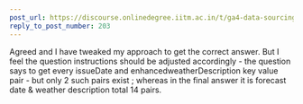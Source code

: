 ```yaml
---
post_url: https://discourse.onlinedegree.iitm.ac.in/t/ga4-data-sourcing-discussion-thread-tds-jan-2025/165959/236
reply_to_post_number: 203
---
```

Agreed and I have tweaked my approach to get the correct answer. But I feel the question instructions should be adjusted accordingly - the question says to get every issueDate and enhancedweatherDescription key value pair - but only 2 such pairs exist ; whereas in the final answer it is forecast date & weather description total 14 pairs.